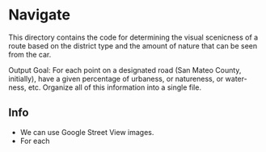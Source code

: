 # Navigate

This directory contains the code for determining the visual scenicness of a route based on the district type and the amount of nature that can be seen from the car.

Output Goal: For each point on a designated road (San Mateo County, initially), have a given percentage of urbaness, or natureness, or water-ness, etc. Organize all of this information into a single file.

## Info
- We can use Google Street View images.
- For each
